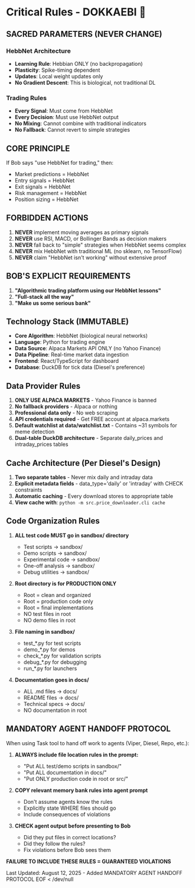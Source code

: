 # Critical Rules - DOKKAEBI 📜

## SACRED PARAMETERS (NEVER CHANGE)

### HebbNet Architecture
- **Learning Rule**: Hebbian ONLY (no backpropagation)
- **Plasticity**: Spike-timing dependent
- **Updates**: Local weight updates only
- **No Gradient Descent**: This is biological, not traditional DL

### Trading Rules
- **Every Signal**: Must come from HebbNet
- **Every Decision**: Must use HebbNet output
- **No Mixing**: Cannot combine with traditional indicators
- **No Fallback**: Cannot revert to simple strategies

## CORE PRINCIPLE

If Bob says "use HebbNet for trading," then:
- Market predictions = HebbNet
- Entry signals = HebbNet
- Exit signals = HebbNet
- Risk management = HebbNet
- Position sizing = HebbNet

## FORBIDDEN ACTIONS

1. **NEVER** implement moving averages as primary signals
2. **NEVER** use RSI, MACD, or Bollinger Bands as decision makers
3. **NEVER** fall back to "simple" strategies when HebbNet seems complex
4. **NEVER** mix HebbNet with traditional ML (no sklearn, no TensorFlow)
5. **NEVER** claim "HebbNet isn't working" without extensive proof

## BOB'S EXPLICIT REQUIREMENTS

1. **"Algorithmic trading platform using our HebbNet lessons"**
2. **"Full-stack all the way"**
3. **"Make us some serious bank"**

## Technology Stack (IMMUTABLE)

- **Core Algorithm**: HebbNet (biological neural networks)
- **Language**: Python for trading engine
- **Data Source**: Alpaca Markets API ONLY (no Yahoo Finance)
- **Data Pipeline**: Real-time market data ingestion
- **Frontend**: React/TypeScript for dashboard
- **Database**: DuckDB for tick data (Diesel's preference)

## Data Provider Rules

1. **ONLY USE ALPACA MARKETS** - Yahoo Finance is banned
2. **No fallback providers** - Alpaca or nothing
3. **Professional data only** - No web scraping
4. **API credentials required** - Get FREE account at alpaca.markets
5. **Default watchlist at data/watchlist.txt** - Contains ~31 symbols for meme detection
6. **Dual-table DuckDB architecture** - Separate daily_prices and intraday_prices tables

## Cache Architecture (Per Diesel's Design)

1. **Two separate tables** - Never mix daily and intraday data
2. **Explicit metadata fields** - data_type='daily' or 'intraday' with CHECK constraints
3. **Automatic caching** - Every download stores to appropriate table
4. **View cache with**: `python -m src.price_downloader.cli cache`

## Code Organization Rules

1. **ALL test code MUST go in sandbox/ directory**
   - Test scripts → sandbox/
   - Demo scripts → sandbox/
   - Experimental code → sandbox/
   - One-off analysis → sandbox/
   - Debug utilities → sandbox/
   
2. **Root directory is for PRODUCTION ONLY**
   - Root = clean and organized
   - Root = production code only
   - Root = final implementations
   - NO test files in root
   - NO demo files in root

3. **File naming in sandbox/**
   - test_*.py for test scripts
   - demo_*.py for demos
   - check_*.py for validation scripts
   - debug_*.py for debugging
   - run_*.py for launchers

4. **Documentation goes in docs/**
   - ALL .md files → docs/
   - README files → docs/
   - Technical specs → docs/
   - NO documentation in root

## MANDATORY AGENT HANDOFF PROTOCOL

When using Task tool to hand off work to agents (Viper, Diesel, Repo, etc.):

1. **ALWAYS include file location rules in the prompt:**
   - "Put ALL test/demo scripts in sandbox/"
   - "Put ALL documentation in docs/"  
   - "Put ONLY production code in root or src/"

2. **COPY relevant memory bank rules into agent prompt**
   - Don't assume agents know the rules
   - Explicitly state WHERE files should go
   - Include consequences of violations

3. **CHECK agent output before presenting to Bob**
   - Did they put files in correct locations?
   - Did they follow the rules?
   - Fix violations before Bob sees them

**FAILURE TO INCLUDE THESE RULES = GUARANTEED VIOLATIONS**

Last Updated: August 12, 2025 - Added MANDATORY AGENT HANDOFF PROTOCOL
EOF < /dev/null